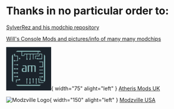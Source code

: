 # Thanks in no particular order to:

[SylverRez and his modchip repository](https://github.com/m4x10187/ps2-modchip-files)

[Will's Console Mods and pictures/info of many many modchips](https://www.willsconsolemodifications.co.uk/ps2-wiki/chips.php)

![Atheris Logo](thanks/atherismods.png){ width="75" alight="left" }
[Atheris Mods UK](https://linktr.ee/atherismods)

![Modzville Logo](thanks/mvusalogo.avif){ width="150" alight="left" }
[Modzville USA](https://modzvilleusa.com/)